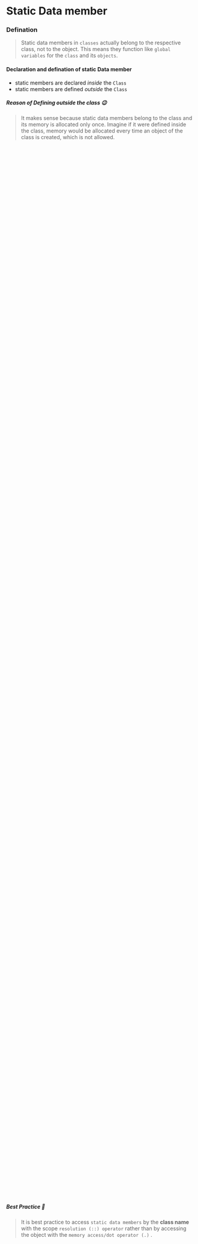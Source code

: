 # Static Data member

### Defination

> Static data members in `classes` actually belong to the respective class, not to the object. This means they function like `global variables` for the `class` and its `objects`.

#### Declaration and defination of static Data member

- static members are declared _inside_ the `Class`
- static members are defined _outside_ the `Class`

##### Reason of Defining outside the class 😉

> It makes sense because static data members belong to the class and its memory is allocated only once. Imagine if it were defined inside the class, memory would be allocated every time an object of the class is created, which is not allowed.

<p align="center">
    <img src="/04_Material/CodeSnaps/staticdatamember.png" style="height: 70vh; padding-left: 50vh;">
</p>

##### Best Practice 👀

> It is best practice to access `static data members` by the **class name** with the scope `resolution (::) operator` rather than by accessing the object with the `memory access/dot operator (.)` .

<p align="center">
    <img src="/04_Material/CodeSnaps/staticdatamember_define.png" style="height: 70vh; padding-left: 50vh;">
</p>

##### Tips 😎

<p align="center">
    <img src="/04_Material/CodeSnaps/staticdatamember_const.png" style="height: 70vh; padding-left: 50vh;">
</p>

### Example code

```cpp
#include<iostream>
using namespace std;

class Circle
{
	int radius;
	static const float Pi;

public:
	//------Mutator/setter-------------
	void setRadius(int radius)
	{
		this->radius = radius;
	}

	//-----Getter/Accessor--------------
	int getRadius() const
	{
		return radius;
	}


	//-----member function-----------
	double calculateArea()
	{
		return Pi * (radius * radius);
	}



};

int main()
{
	Circle circle_1;
	circle_1.setRadius(5);

	cout << circle_1.calculateArea();
}
```
